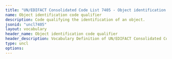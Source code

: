 ```yaml
---
title: "UN/EDIFACT Consolidated Code List 7405 - Object identification code qualifier (20B) JSON-LD Vocabulary"
name: Object identification code qualifier
description: Code qualifying the identification of an object.
jsonid: "uncl7405"
layout: vocabulary
header_name: Object identification code qualifier
header_description: Vocabulary Definition of UN/EDIFACT Consolidated Code List 7405 - Object identification code qualifier (20B) semantics in HTML format. JSON-LD format is available at [uncl7405.jsonld](/vocabulary/uncl7405.jsonld)
type: uncl
options:
---
```

